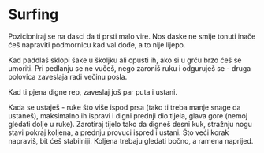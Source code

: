 # Surfing

Pozicioniraj se na dasci da ti prsti malo vire. Nos daske ne smije tonuti inače ćeš napraviti podmornicu kad val dođe, a to nije lijepo.

Kad paddlaš sklopi šake u školjku ali opusti ih, ako si u grču brzo ćeš se umoriti. Pri pedlanju se ne vučeš, nego zaroniš ruku i odguruješ se - druga polovica zaveslaja radi večinu posla.

Kad ti pjena digne rep, zaveslaj još par puta i ustani.

Kada se ustaješ - ruke što više ispod prsa (tako ti treba manje snage da ustaneš), maksimalno ih ispravi i digni prednji dio tijela, glava gore (nemoj gledati dolje u ruke). Zarotiraj tijelo tako da digneš desni kuk, stražnju nogu stavi pokraj koljena, a prednju provuci ispred i ustani. Što veći korak napraviš, bit ćeš stabilniji. Koljena trebaju gledati bočno, a ramena naprijed.

